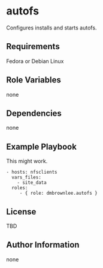 autofs
=========

Configures installs and starts autofs.

Requirements
------------

Fedora or Debian Linux

Role Variables
--------------

none

Dependencies
------------

none

Example Playbook
----------------

This might work.

    - hosts: nfsclients
      vars_files:
        - site_data
      roles:
         - { role: dmbrownlee.autofs }

License
-------

TBD

Author Information
------------------

none
